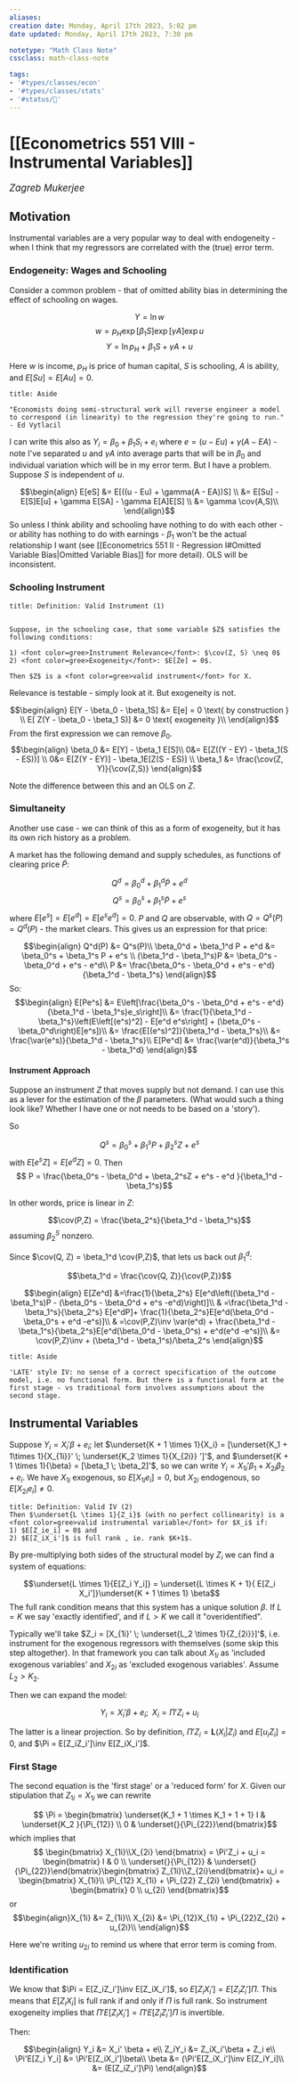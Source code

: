 ```yaml
---
aliases:
creation date: Monday, April 17th 2023, 5:02 pm
date updated: Monday, April 17th 2023, 7:30 pm

notetype: "Math Class Note"
cssclass: math-class-note

tags: 
- '#types/classes/econ'
- '#types/classes/stats'
- '#status/🚧'
---
```


# [[Econometrics 551 VIII - Instrumental Variables]]
<span style = "font-size:120%"><i >Zagreb Mukerjee </i></span>

## Motivation

Instrumental variables are a very popular way to deal with endogeneity - when I think that my regressors are correlated with the (true) error term.

### Endogeneity: Wages and Schooling

Consider a common problem - that of omitted ability bias in determining the effect of schooling on wages. 

$$ Y = \ln w $$
$$ w = p_H \exp[\beta_1 S] \exp[\gamma A] \exp u $$
$$ Y = \ln p_H + \beta_1 S + \gamma A + u$$

Here $w$ is income, $p_H$ is price of human capital, $S$ is schooling, $A$ is ability, and $E[Su] = E[Au] = 0$. 

```ad-note
title: Aside

"Economists doing semi-structural work will reverse engineer a model to correspond (in linearity) to the regression they're going to run." - Ed Vytlacil
```

I can write this also as $Y_i = \beta_0 + \beta_1 S_i + e_i$ where $e = (u - Eu) + \gamma(A - EA)$ - note I've separated $u$ and $\gamma A$ into average parts that will be in $\beta_0$ and individual variation which will be in my error term. But I have a problem. Suppose $S$ is independent of $u$.  

$$\begin{align}
E[eS] &= E[((u - Eu) + \gamma(A - EA))S] \\
&= E[Su] - E[S]E[u] + \gamma E[SA] - \gamma E[A]E[S] \\
&= \gamma \cov(A,S)\\
\end{align}$$So unless I think ability and schooling have nothing to do with each other - or ability has nothing to do with earnings - $\beta_1$ won't be the actual relationship I want (see [[Econometrics 551 II - Regression I#Omitted Variable Bias|Omitted Variable Bias]] for more detail). OLS will be inconsistent. 


### Schooling Instrument

```ad-important
title: Definition: Valid Instrument (1)


Suppose, in the schooling case, that some variable $Z$ satisfies the following conditions: 

1) <font color=gree>Instrument Relevance</font>: $\cov(Z, S) \neq 0$ 
2) <font color=gree>Exogeneity</font>: $E[Ze] = 0$. 

Then $Z$ is a <font color=gree>valid instrument</font> for X.
```

Relevance is testable - simply look at it. But exogeneity is not. 

$$\begin{align}
E[Y - \beta_0 - \beta_1S] &= E[e] = 0 \text{ by construction } \\
E[ Z(Y - \beta_0 - \beta_1 S)] &= 0 \text{ exogeneity }\\
\end{align}$$ 
From the first expression we can remove $\beta_0$. 
$$\begin{align}
\beta_0 &= E[Y] - \beta_1 E[S]\\
0&= E[Z((Y - EY) - \beta_1(S - ES))] \\
0&= E[Z(Y - EY)] - \beta_1E[Z(S - ES)] \\
\beta_1 &= \frac{\cov(Z, Y)}{\cov(Z,S)}
\end{align}$$

Note the difference between this and an OLS on $Z$. 

### Simultaneity
Another use case - we can think of this as a form of exogeneity, but it has its own rich history as a problem. 

A market has the following demand and supply schedules, as functions of clearing price $\tilde P$:

$$ Q^d = \beta_0^d + \beta_1^d \widetilde P + e^d $$
$$ Q^s = \beta_0^s + \beta_1^s \widetilde P + e^s $$
where $E[e^s] = E[e^d] = E[e^se^d] = 0$. $P$ and $Q$ are observable, with $Q = Q^s(P) = Q^d(P)$ - the market clears. This gives us an expression for that price: 

$$\begin{align}
Q^d(P) &= Q^s(P)\\
\beta_0^d + \beta_1^d P + e^d &=  \beta_0^s + \beta_1^s  P + e^s \\
(\beta_1^d - \beta_1^s)P &= \beta_0^s - \beta_0^d + e^s - e^d\\
P &= \frac{\beta_0^s - \beta_0^d + e^s - e^d}{\beta_1^d - \beta_1^s}
\end{align}$$
So: 
$$\begin{align}
E[Pe^s] &= E\left[\frac{\beta_0^s - \beta_0^d + e^s - e^d}{\beta_1^d - \beta_1^s}e_s\right]\\
&= \frac{1}{\beta_1^d - \beta_1^s}\left(E\left[(e^s)^2] - E[e^d e^s\right] + (\beta_0^s - \beta_0^d\right)E[e^s])\\
&= \frac{E[(e^s)^2]}{\beta_1^d - \beta_1^s}\\
&= \frac{\var(e^s)}{\beta_1^d - \beta_1^s}\\
E[Pe^d] &= \frac{\var(e^d)}{\beta_1^s - \beta_1^d}
\end{align}$$

#### Instrument Approach

Suppose an instrument $Z$ that moves supply but not demand. I can use this as a lever for the estimation of the $\beta$ parameters. (What would such a thing look like? Whether I have one or not needs to be based on a 'story'). 

So 

$$ Q^s = \beta_0^s + \beta_1^s P + \beta_2^s Z+  e^s$$ with $E[e^sZ] = E[e^dZ] = 0$. 
Then 
$$ P = \frac{\beta_0^s - \beta_0^d + \beta_2^sZ + e^s - e^d }{\beta_1^d - \beta_1^s}$$

In other words, price is linear in $Z$: 

$$\cov(P,Z) = \frac{\beta_2^s}{\beta_1^d - \beta_1^s}$$
assuming $\beta_2^S$ nonzero. 

Since $\cov(Q, Z) = \beta_1^d \cov(P,Z)$, that lets us back out $\beta_1^d$:

$$\beta_1^d = \frac{\cov(Q, Z)}{\cov(P,Z)}$$

$$\begin{align}
E[Ze^d] &=\frac{1}{\beta_2^s} E[e^d\left((\beta_1^d - \beta_1^s)P -  (\beta_0^s - \beta_0^d + e^s -e^d)\right)]\\
& =\frac{\beta_1^d - \beta_1^s}{\beta_2^s} E[e^dP]+  \frac{1}{\beta_2^s}E[e^d(\beta_0^d - \beta_0^s + e^d -e^s)]\\
& =\cov(P,Z)\inv \var(e^d)  + \frac{\beta_1^d - \beta_1^s}{\beta_2^s}E[e^d(\beta_0^d - \beta_0^s) + e^d(e^d -e^s)]\\
&= \cov(P,Z)\inv + (\beta_1^d - \beta_1^s)/\beta_2^s
\end{align}$$


```ad-note
title: Aside

'LATE' style IV: no sense of a correct specification of the outcome model, i.e. no functional form. But there is a functional form at the first stage - vs traditional form involves assumptions about the second stage. 

```


## Instrumental Variables


Suppose $Y_i = X_i' \beta + e_i$; let $\underset{K + 1 \times 1}{X_i} = [\underset{K_1 + 1\times 1}{X_{1i}}' \; \underset{K_2 \times 1}{X_{2i}} ']'$, and $\underset{K + 1 \times 1}{\beta} = [\beta_1 \; \beta_2]'$, so we can write $Y_i = X_{1i}'\beta_1+ X_{2i}\beta_2 + e_i$. We have $X_{1i}$ exogenous, so $E[X_{1i}e_i] = 0$, but $X_{2i}$ endogenous, so $E[X_{2i}e_i] \neq 0$. 


```ad-important 
title: Definition: Valid IV (2)
Then $\underset{L \times 1}{Z_i}$ (with no perfect collinearity) is a <font color=gree>valid instrumental variable</font> for $X_i$ if:
1) $E[Z_ie_i] = 0$ and 
2) $E[Z_iX_i']$ is full rank , ie. rank $K+1$. 
```


By pre-multiplying both sides of the structural model  by $Z_i$ we can find a system of equations:

$$\underset{L \times 1}{E[Z_i Y_i]} = \underset{L \times K + 1}{ E[Z_i X_i']}\underset{K + 1 \times 1} \beta$$
The full rank condition means that this system has a unique solution $\beta$. If $L = K$ we say 'exactly identified', and if $L > K$ we call it "overidentified". 

Typically we'll take $Z_i = [X_{1i}' \; \underset{L_2 \times 1}{Z_{2i}}]'$, i.e. instrument for the exogenous regressors with themselves (some skip this step altogether). In that framework you can talk about $X_{1i}$ as 'included exogenous variables' and $X_{2i}$ as 'excluded exogenous variables'. Assume $L_2 > K_2$. 

Then we can expand the model: 

$$ Y_i = X_i'\beta + e_i; \; \; X_i = \Pi' Z_i + u_i$$

The latter is a linear projection. So by definition, $\Pi'Z_i = \mathbf L(X_i |Z_i)$ and $E[ u_iZ_i ] = 0$, and $\Pi = E[Z_iZ_i']\inv E[Z_iX_i']$. 

### First Stage

The second equation is the 'first stage' or a 'reduced form' for $X$. Given our stipulation that $Z_{1i} = X_{1i}$ we can rewrite 

$$ \Pi = \begin{bmatrix} \underset{K_1 + 1 \times K_1 + 1 + 1} I & \underset{K_2 }{\Pi_{12}} \\ 0 & \underset{}{\Pi_{22}}\end{bmatrix}$$
which implies that 
$$ \begin{bmatrix} X_{1i}\\X_{2i} \end{bmatrix} = \Pi'Z_i + u_i = \begin{bmatrix}  I & 0 \\ \underset{}{\Pi_{12}} & \underset{}{\Pi_{22}}\end{bmatrix}\begin{bmatrix} Z_{1i}\\Z_{2i}\end{bmatrix}+ u_i  = \begin{bmatrix} 
X_{1i}\\
\Pi_{12} X_{1i} + \Pi_{22} Z_{2i} 
\end{bmatrix} +  \begin{bmatrix} 0 \\ u_{2i} \end{bmatrix}$$
or 
$$\begin{align}X_{1i} &= Z_{1i}\\
X_{2i} &= \Pi_{12}X_{1i} + \Pi_{22}Z_{2i} + u_{2i}\\
\end{align}$$

Here we're writing $u_{2i}$ to remind us where that error term is coming from. 

### Identification

We know that $\Pi = E[Z_iZ_i']\inv E[Z_iX_i']$, so $E[Z_iX_i'] = E[Z_iZ_i']\Pi$. This means that $E[Z_iX_i]$ is full rank if and only if $\Pi$ is full rank. So instrument exogeneity implies that $\Pi' E[Z_i X_i'] = \Pi' E[Z_i Z_i'] \Pi$ is invertible. 

Then: 

$$\begin{align}
Y_i &= X_i' \beta + e\\
Z_iY_i &= Z_iX_i'\beta + Z_i e\\
\Pi'E[Z_i Y_i] &= \Pi'E[Z_iX_i']\beta\\
\beta &= (\Pi'E[Z_iX_i']\inv E[Z_iY_i]\\
	&= (E[Z_iZ_i']\Pi)
\end{align}$$